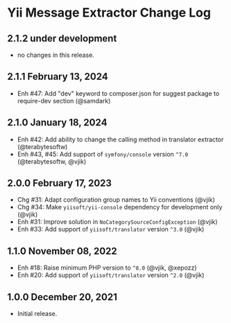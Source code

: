 # Yii Message Extractor Change Log

## 2.1.2 under development

- no changes in this release.

## 2.1.1 February 13, 2024

- Enh #47: Add "dev" keyword to composer.json for suggest package to require-dev section (@samdark)

## 2.1.0 January 18, 2024

- Enh #42: Add ability to change the calling method in translator extractor (@terabytesoftw)
- Enh #43, #45: Add support of `symfony/console` version `^7.0` (@terabytesoftw, @vjik)

## 2.0.0 February 17, 2023

- Chg #31: Adapt configuration group names to Yii conventions (@vjik)
- Chg #34: Make `yiisoft/yii-console` dependency for development only (@vjik)
- Enh #31: Improve solution in `NoCategorySourceConfigException` (@vjik)
- Enh #33: Add support of `yiisoft/translator` version `^3.0` (@vjik)

## 1.1.0 November 08, 2022

- Enh #18: Raise minimum PHP version to `^8.0` (@vjik, @xepozz)
- Enh #20: Add support of `yiisoft/translator` version `^2.0` (@vjik)

## 1.0.0 December 20, 2021

- Initial release.
